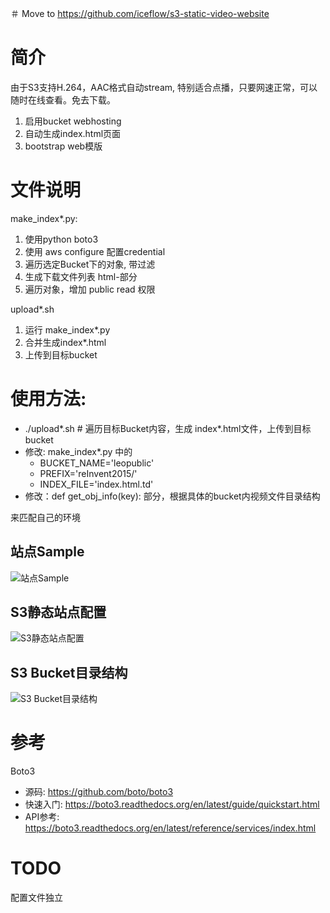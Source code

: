 ＃ Move to https://github.com/iceflow/s3-static-video-website
# 简介

由于S3支持H.264，AAC格式自动stream, 特别适合点播，只要网速正常，可以随时在线查看。免去下载。

  1. 启用bucket webhosting
  2. 自动生成index.html页面
  3. bootstrap web模版

# 文件说明
make_index*.py: 
  1. 使用python boto3
  2. 使用 aws configure 配置credential
  3. 遍历选定Bucket下的对象, 带过滤
  4. 生成下载文件列表 html-<tr>部分
  5. 遍历对象，增加 public read 权限
  
upload*.sh
  1. 运行 make_index*.py
  2. 合并生成index*.html
  3. 上传到目标bucket

# 使用方法:
  - ./upload*.sh  # 遍历目标Bucket内容，生成 index*.html文件，上传到目标bucket
  - 修改: make_index*.py 中的
    - BUCKET_NAME='leopublic'
    - PREFIX='reInvent2015/'
    - INDEX_FILE='index.html.td'
  - 修改：def get_obj_info(key): 部分，根据具体的bucket内视频文件目录结构
  
来匹配自己的环境



## 站点Sample
![站点Sample](http://reinvent.s3-website.cn-north-1.amazonaws.com.cn/docs/website.png)

## S3静态站点配置
![S3静态站点配置](http://reinvent.s3-website.cn-north-1.amazonaws.com.cn/docs/s3-static-website.png)

## S3 Bucket目录结构
![S3 Bucket目录结构](http://reinvent.s3-website.cn-north-1.amazonaws.com.cn/docs/s3-directory-sample.png)



# 参考
Boto3
  - 源码:        https://github.com/boto/boto3
  - 快速入门:    https://boto3.readthedocs.org/en/latest/guide/quickstart.html
  - API参考:     https://boto3.readthedocs.org/en/latest/reference/services/index.html
  
# TODO
配置文件独立

